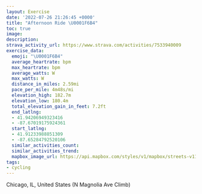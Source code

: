 ```yaml
---
layout: Exercise
date: '2022-07-26 21:26:45 +0000'
title: "Afternoon Ride \U0001F6B4"
toc: true
image:
description:
strava_activity_url: https://www.strava.com/activities/7533940009
exercise_data:
  emoji: "\U0001F6B4"
  average_heartrate: bpm
  max_heartrate: bpm
  average_watts: W
  max_watts: W
  distance_in_miles: 2.59mi
  pace_per_mile: 4m48s/mi
  elevation_high: 182.7m
  elevation_low: 180.4m
  total_elevation_gain_in_feet: 7.2ft
  end_latlng:
  - 41.94206949323416
  - -87.67019175924361
  start_latlng:
  - 41.91233988851309
  - -87.65284792520106
  similar_activities_count:
  similar_activities_trend:
  mapbox_image_url: https://api.mapbox.com/styles/v1/mapbox/streets-v11/static/path-5+787af2-1.0(c_y~Fhu~uOB%3F%3FCFJPIo%40QQABIDHBNGHLD%40FTD%40BBAGNGFBB%40IC%3FqADc%40Ec%40BOCQDCAAF%5D%40u%40AGBEJIh%40SXQd%40e%40j%40GP%5DXIJET%5Bl%40SZIFM%5CuAlBSf%40%5Bd%40qAbBKXa%40l%40EPMNYh%40e%40l%40QPOVWVMTSRO%5ECN%40A%40DXJYOC%40AAy%40tAq%40x%40aA~AIHMT%5DZO%5Ec%40r%40y%40fAKPOJc%40fA%5BZU%5EQ%60%40MHw%40fAS%5EkBpCQ%60%40o%40~%40%5DAKEOB%5DAMF_%40CSIKFG%3FYF%5DCU%40a%40CKBKE%5BJO%40GAW%40KIKAWDYEa%40%40%5DCWF%5B%40%5DAQGI%3FGVQKm%40JMDKCK%40c%40CK%40ICM%3FKAYI%3FF_%40AUHu%40DQIMCaAEUGM%3FsAHOLEHODMCY%40QAMB_%40%40%5DEq%40%3Fe%40K%5BBc%40Ni%40BGBWGGEBBMGG%40SN%5BBKCY%40g%40GMEe%40F%5B%3FKB%5BBOAMIUB%5B%3FMCe%40BKC%5BNYDOMe%40Bw%40%40IEo%40NUACFMGS%40WAIDBGAAa%40CQFs%40FgAAMGS%3FIDg%40EmAL%5BCOGKFICU%3F%5BD%5B%3F%5DFq%40CIFS%40%5B%40MGUAYBQAOFOC%5DFEAIEAIDj%40MJ_%40f%40MDKJO%5Eg%40j%40i%40%7C%40MADD%3FDGHCTEDa%40l%40URe%40~%40SDEFCLA%3FF%3F%40LIBIJk%40dAENYTEP%5DRIJGPS%5C%5B%60%40Wb%40c%40f%40CJ%5Bd%40%40RE%3FCZEAGJE%40OAEB%3FCDF%3FBc%40t%40GB_Ax%40EH_%40Pi%40f%40e%40Pk%40b%40QZKH%5DLK%3FMF_Bv%40I%3Fe%40h%40OHCF%40E),pin-s-s+e5b22e(-87.65285,41.91234),pin-s-f+89ae00(-87.67020000000001,41.94206000000002)/auto/800x800?access_token=pk.eyJ1Ijoiam9zaGJlY2ttYW4iLCJhIjoiY205eWR2aDd1MWZ6djJrbXc4a3M0bWZleiJ9.XiG9OWkNcZk2QzjJbxLB4A
tags:
- cycling
---
```




Chicago, IL, United States (N Magnolia Ave Climb)
